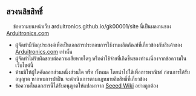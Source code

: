 ## สวงนลิขสิทธิ์
&emsp; ข้อความบนหน้าเว็บ arduitronics.github.io/gk00001/site นี้เป็นผลงานของ [Arduitronics.com](http://www.arduitronics.com)

- ผู้จัดทำมีวัตถุประสงค์เพื่อเป็นเอกสารประกอบการใช้งานผลิตภัณฑ์ที่เกี่ยวข้องกับสินค้าของ [Arduitronics.com](http://www.arduitronics.com) เท่านั้น  
- ผู้จัดทำไม่รับผิดชอบต่อความเสียหายใดๆ หรือค่าใช้จ่ายที่เกิดขึ้นของท่านเนื่องจากข้อความในเว็บไซต์นี้  
- ห้ามมิให้ผู้ใดคัดลอกส่วนหนึ่งส่วนใด หรือ ทั้งหมด โดยนำไปใช้เพื่อการพาณิชย์ ก่อนการได้รับอนุญาต  หากพบการฝ่าฝืน จะดำเนินการตามกฎหมายลิขสิทธิ์ที่เกี่ยวข้อง
- ข้อความในเอกสารนี้ได้รับอนุญาตให้แปลมาจาก [Seeed Wiki](https://wiki.seeedstudio.com/) อย่างถูกต้อง
